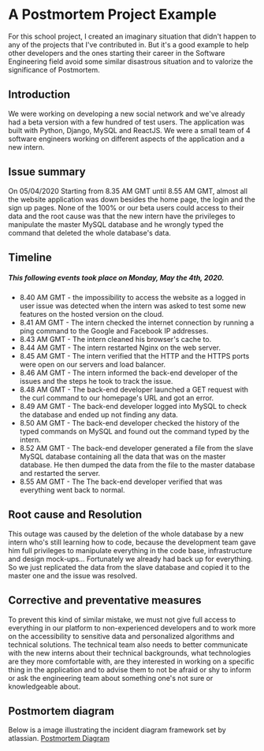 # A Postmortem Project Example

For this school project, I created an imaginary situation that didn't happen to any of the projects that I've contributed in. But it's a good example to help other developers and the ones starting their career in the Software Engineering field avoid some similar disastrous situation and to valorize the significance of Postmortem.

## Introduction
We were working on developing a new social network and we've already had a beta version with a few hundred of test users. The application was built with Python, Django, MySQL and ReactJS. We were a small team of 4 software engineers working on different aspects of the application and  a new intern.

## Issue summary
On 05/04/2020 Starting from 8.35 AM GMT until 8.55 AM GMT, almost all the website application was down besides the home page, the login and the sign up pages. None of the 100% or our beta users could access to their data and the root cause was that the new intern have the privileges to manipulate the master MySQL database and he wrongly typed the command that deleted the whole database's data.

## Timeline
##### This following events took place on Monday, May the 4th, 2020.
* 8.40 AM GMT -  the impossibility to access the website as a logged in user issue was detected when the intern was asked to test some new features on the hosted version on the cloud.
* 8.41 AM GMT - The intern checked the internet connection by running a ping command to the Google and Facebook IP addresses.
* 8.43 AM GMT - The intern cleaned his browser's cache to.
* 8.44 AM GMT - The intern restarted Nginx on the web server.
* 8.45 AM GMT - The intern verified that the HTTP and the HTTPS ports were open on our servers and load balancer.
* 8.46 AM GMT - The intern informed the back-end developer of the issues and the steps he took to track the issue.
* 8.48 AM GMT - The back-end developer launched a GET request with the curl command to our homepage's URL and got an error.
* 8.49 AM GMT - The back-end developer logged into MySQL to check the database and ended up not finding any data.
* 8.50 AM GMT - The back-end developer checked the history of the typed commands on MySQL and found out the command typed by the intern.
* 8.52 AM GMT - The back-end developer generated a file from the slave MySQL database containing all the data that was on the master database. He then dumped the data from the file to the master database and restarted the server.
* 8.55 AM GMT - The The back-end developer verified that was everything went back to normal.

## Root cause and Resolution
This outage was caused by the deletion of the whole database by a new intern who's still learning how to code, because the development team gave him full privileges to manipulate everything in the code base, infrastructure and design mock-ups… Fortunately we already had back up for everything. So we just replicated the data from the slave database and copied it to the master one and the issue was resolved.

## Corrective and preventative measures
To prevent this kind of similar mistake, we must not give full access to everything in our platform to non-experienced developers and to work more on the accessibility to sensitive data and personalized algorithms and technical solutions.
The technical team also needs to better communicate with the new interns about their technical backgrounds, what technologies are they more comfortable with, are they interested in working on a specific thing in the application and to advise them to not be afraid or shy to inform or ask the engineering team about something one's not sure or knowledgeable about.

## Postmortem diagram
Below is a image illustrating the incident diagram framework set by atlassian.
[Postmortem Diagram](img.png)
